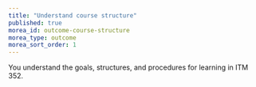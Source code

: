 ```yaml
---
title: "Understand course structure"
published: true
morea_id: outcome-course-structure
morea_type: outcome
morea_sort_order: 1
---
```


You understand the goals, structures, and procedures for learning in ITM 352.